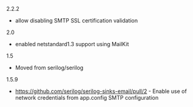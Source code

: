 2.2.2
 * allow disabling SMTP SSL certification validation

2.0
 * enabled netstandard1.3 support using MailKit

1.5
 * Moved from serilog/serilog

1.5.9
 * https://github.com/serilog/serilog-sinks-email/pull/2 - Enable use of network credentials from app.config SMTP configuration

